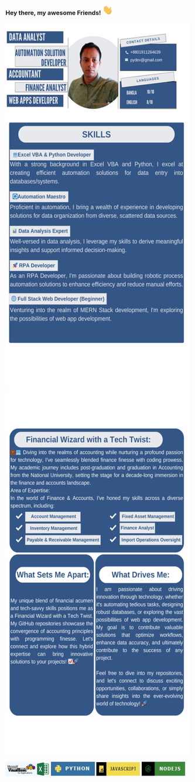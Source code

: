 ### Hey there, my awesome Friends! <img src="assets/hello.gif" width="28px" alt="hi">
<img src="assets/ProfilePage_1.png" alt="About My Self" width="1200" height="1000">
<img src="assets/ProfilePage_2.png" alt="About My Self" width="1200" height="1000">

<a href="#"><img src="assets/vbaExcelImage.PNG" alt="Excel VBA Logo" width="120" height="40"></a>
<a href="#"><img src="assets/Python Logo.PNG" alt="Python Logo" width="120" height="40"></a>
<a href="#"><img src="assets/jsImage.PNG" alt="JavaScript Logo" width="120" height="40"></a>
<a href="#"><img src="assets/NodeJs.PNG" alt="Node JS Logo" width="120" height="40"></a>



